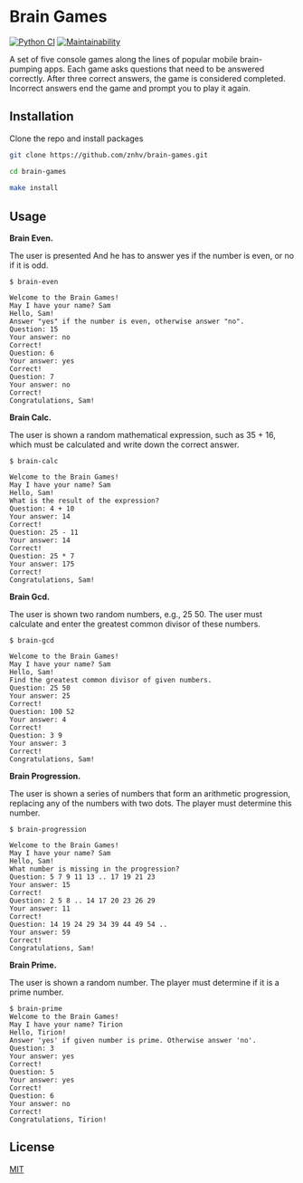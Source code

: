 # Brain Games

[![Python CI](https://github.com/notabu/python-project-lvl1/actions/workflows/pyci.yml/badge.svg)](https://github.com/notabu/python-project-lvl1/actions/workflows/pyci.yml) [![Maintainability](https://api.codeclimate.com/v1/badges/2bb66c194e439ea25c08/maintainability)](https://codeclimate.com/github/notabu/python-project-lvl1/maintainability) 


A set of five console games along the lines of popular mobile brain-pumping apps. Each game asks questions that need to be answered correctly. After three correct answers, the game is considered completed. Incorrect answers end the game and prompt you to play it again.


## Installation

Clone the repo and install packages
```sh
git clone https://github.com/znhv/brain-games.git

cd brain-games
   
make install
```
   
## Usage

**Brain Even.**

The user is presented And he has to answer yes if the number is even, or no if it is odd.
```shell
$ brain-even

Welcome to the Brain Games!
May I have your name? Sam
Hello, Sam!
Answer "yes" if the number is even, otherwise answer "no".
Question: 15
Your answer: no
Correct!
Question: 6
Your answer: yes
Correct!
Question: 7
Your answer: no
Correct!
Congratulations, Sam!
```

**Brain Calc.**

The user is shown a random mathematical expression, such as 35 + 16, which must be calculated and write down the correct answer.
```shell
$ brain-calc

Welcome to the Brain Games!
May I have your name? Sam
Hello, Sam!
What is the result of the expression?
Question: 4 + 10
Your answer: 14
Correct!
Question: 25 - 11
Your answer: 14
Correct!
Question: 25 * 7
Your answer: 175
Correct!
Congratulations, Sam!
```

**Brain Gcd.**

The user is shown two random numbers, e.g., 25 50. The user must calculate and enter the greatest common divisor of these numbers.
```shell
$ brain-gcd

Welcome to the Brain Games!
May I have your name? Sam
Hello, Sam!
Find the greatest common divisor of given numbers.
Question: 25 50
Your answer: 25
Correct!
Question: 100 52
Your answer: 4
Correct!
Question: 3 9
Your answer: 3
Correct!
Congratulations, Sam!               
```

**Brain Progression.**

The user is shown a series of numbers that form an arithmetic progression, replacing any of the numbers with two dots. The player must determine this number.
```shell
$ brain-progression

Welcome to the Brain Games!
May I have your name? Sam
Hello, Sam!
What number is missing in the progression?
Question: 5 7 9 11 13 .. 17 19 21 23
Your answer: 15
Correct!
Question: 2 5 8 .. 14 17 20 23 26 29
Your answer: 11
Correct!
Question: 14 19 24 29 34 39 44 49 54 ..
Your answer: 59
Correct!
Congratulations, Sam!
```


**Brain Prime.**

The user is shown a random number. The player must determine if it is a prime number.
```shell
$ brain-prime
Welcome to the Brain Games!
May I have your name? Tirion
Hello, Tirion!
Answer 'yes' if given number is prime. Otherwise answer 'no'.
Question: 3
Your answer: yes
Correct!
Question: 5
Your answer: yes
Correct!
Question: 6
Your answer: no
Correct!
Congratulations, Tirion!      
```

## License
[MIT](https://github.com/znhv/brain-games/blob/main/LICENSE)